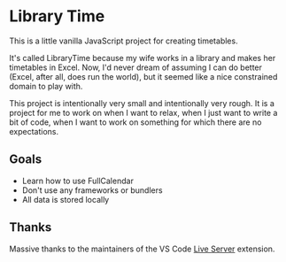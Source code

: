 # Library Time

This is a little vanilla JavaScript project for creating timetables.

It's called LibraryTime because my wife works in a library and makes her timetables in Excel. Now, I'd never dream of assuming I can do better (Excel, after all, does run the world), but it seemed like a nice constrained domain to play with.

This project is intentionally very small and intentionally very rough. It is a project for me to work on when I want to relax, when I just want to write a bit of code, when I want to work on something for which there are no expectations.

## Goals

- Learn how to use FullCalendar
- Don't use any frameworks or bundlers
- All data is stored locally

## Thanks

Massive thanks to the maintainers of the VS Code [Live Server](https://github.com/ritwickdey/vscode-live-server) extension.